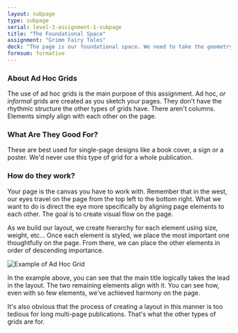 ```yaml
---
layout: subpage
type: subpage
serial: level-3-assignment-1-subpage
title: "The Foundational Space"
assignment: "Grimm Fairy Tales"
deck: "The page is our foundational space. We need to take the geometry of our page into consideration to achieve harmony in the final product."
formsum: formative
---
```

### About Ad Hoc Grids

The use of ad hoc grids is the main purpose of this assignment. Ad hoc, *or informal* grids are created as you sketch your pages. They don't have the rhythmic structure the other types of grids have. There aren't columns. Elements simply align with each other on the page.

### What Are They Good For?

These are best used for single-page designs like a book cover, a sign or a poster. We'd never use this type of grid for a whole publication.

### How do they work?

Your page is the canvas you have to work with. Remember that in the west, our eyes travel on the page from the top left to the bottom right. What we want to do is direct the eye more specifically by aligning page elements to each other. The goal is to create visual flow on the page.

As we build our layout, we create hierarchy for each element using size, weight, etc... Once each element is styled, we place the most important one thoughtfully on the page. From there, we can place the other elements in order of descending importance.

![Example of Ad Hoc Grid]({{site.url}}/svg/adhoc-grids.svg "Example of Ad Hoc Grid")

In the example above, you can see that the main title logically takes the lead in the layout. The two remaining elements align with it. You can see how, even with so few elements, we've achieved harmony on the page.

It's also obvious that the process of creating a layout in this manner is too tedious for long multi-page publications. That's what the other types of grids are for.